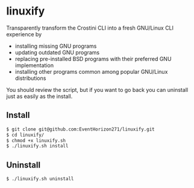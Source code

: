 # linuxify

Transparently transform the Crostini CLI into a fresh GNU/Linux CLI experience by

- installing missing GNU programs
- updating outdated GNU programs
- replacing pre-installed BSD programs with their preferred GNU implementation
- installing other programs common among popular GNU/Linux distributions

You should review the script, but if you want to go back you can uninstall just
as easily as the install.

## Install

```bash
$ git clone git@github.com:EventHorizon271/linuxify.git
$ cd linuxify/
$ chmod +x linuxify.sh
$ ./linuxify.sh install
```

## Uninstall

```bash
$ ./linuxify.sh uninstall
```
